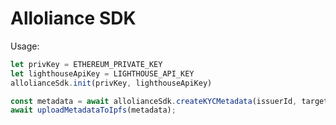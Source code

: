 # Alloliance SDK   

Usage: 
```javascript
let privKey = ETHEREUM_PRIVATE_KEY
let lighthouseApiKey = LIGHTHOUSE_API_KEY
allolianceSdk.init(privKey, lighthouseApiKey)

const metadata = await allolianceSdk.createKYCMetadata(issuerId, targetProfileId, kycOk);
await uploadMetadataToIpfs(metadata);
```

